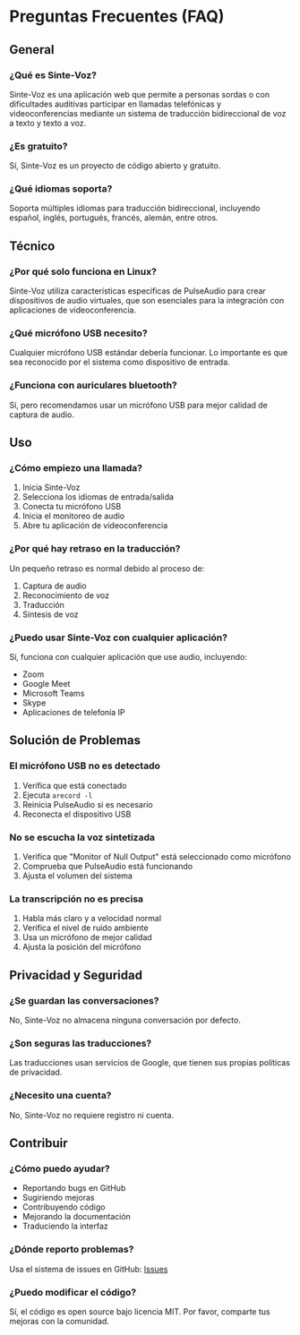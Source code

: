 # Preguntas Frecuentes (FAQ)

## General

### ¿Qué es Sinte-Voz?
Sinte-Voz es una aplicación web que permite a personas sordas o con dificultades auditivas participar en llamadas telefónicas y videoconferencias mediante un sistema de traducción bidireccional de voz a texto y texto a voz.

### ¿Es gratuito?
Sí, Sinte-Voz es un proyecto de código abierto y gratuito.

### ¿Qué idiomas soporta?
Soporta múltiples idiomas para traducción bidireccional, incluyendo español, inglés, portugués, francés, alemán, entre otros.

## Técnico

### ¿Por qué solo funciona en Linux?
Sinte-Voz utiliza características específicas de PulseAudio para crear dispositivos de audio virtuales, que son esenciales para la integración con aplicaciones de videoconferencia.

### ¿Qué micrófono USB necesito?
Cualquier micrófono USB estándar debería funcionar. Lo importante es que sea reconocido por el sistema como dispositivo de entrada.

### ¿Funciona con auriculares bluetooth?
Sí, pero recomendamos usar un micrófono USB para mejor calidad de captura de audio.

## Uso

### ¿Cómo empiezo una llamada?
1. Inicia Sinte-Voz
2. Selecciona los idiomas de entrada/salida
3. Conecta tu micrófono USB
4. Inicia el monitoreo de audio
5. Abre tu aplicación de videoconferencia

### ¿Por qué hay retraso en la traducción?
Un pequeño retraso es normal debido al proceso de:
1. Captura de audio
2. Reconocimiento de voz
3. Traducción
4. Síntesis de voz

### ¿Puedo usar Sinte-Voz con cualquier aplicación?
Sí, funciona con cualquier aplicación que use audio, incluyendo:
- Zoom
- Google Meet
- Microsoft Teams
- Skype
- Aplicaciones de telefonía IP

## Solución de Problemas

### El micrófono USB no es detectado
1. Verifica que está conectado
2. Ejecuta `arecord -l`
3. Reinicia PulseAudio si es necesario
4. Reconecta el dispositivo USB

### No se escucha la voz sintetizada
1. Verifica que "Monitor of Null Output" está seleccionado como micrófono
2. Comprueba que PulseAudio está funcionando
3. Ajusta el volumen del sistema

### La transcripción no es precisa
1. Habla más claro y a velocidad normal
2. Verifica el nivel de ruido ambiente
3. Usa un micrófono de mejor calidad
4. Ajusta la posición del micrófono

## Privacidad y Seguridad

### ¿Se guardan las conversaciones?
No, Sinte-Voz no almacena ninguna conversación por defecto.

### ¿Son seguras las traducciones?
Las traducciones usan servicios de Google, que tienen sus propias políticas de privacidad.

### ¿Necesito una cuenta?
No, Sinte-Voz no requiere registro ni cuenta.

## Contribuir

### ¿Cómo puedo ayudar?
- Reportando bugs en GitHub
- Sugiriendo mejoras
- Contribuyendo código
- Mejorando la documentación
- Traduciendo la interfaz

### ¿Dónde reporto problemas?
Usa el sistema de issues en GitHub: [Issues](https://github.com/JoseLVillaronga/sinte-voz/issues)

### ¿Puedo modificar el código?
Sí, el código es open source bajo licencia MIT. Por favor, comparte tus mejoras con la comunidad.
